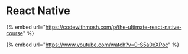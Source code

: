 # React Native

{% embed url="https://codewithmosh.com/p/the-ultimate-react-native-course" %}

{% embed url="https://www.youtube.com/watch?v=0-S5a0eXPoc" %}
